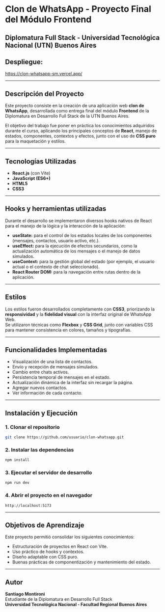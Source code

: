 # Clon de WhatsApp - Proyecto Final del Módulo Frontend  

## Diplomatura Full Stack - Universidad Tecnológica Nacional (UTN) Buenos Aires  

## Despliegue:

https://clon-whatsapp-sm.vercel.app/

---

## Descripción del Proyecto  

Este proyecto consiste en la creación de una aplicación web **clon de WhatsApp**, desarrollada como entrega final del módulo **Frontend** de la Diplomatura en Desarrollo Full Stack de la UTN Buenos Aires.  

El objetivo del trabajo fue poner en práctica los conocimientos adquiridos durante el curso, aplicando los principales conceptos de **React**, manejo de estados, componentes, contextos y efectos, junto con el uso de **CSS puro** para la maquetación y estilos.  

---

## Tecnologías Utilizadas  

- **React.js** (con Vite)  
- **JavaScript (ES6+)**  
- **HTML5**  
- **CSS3**  

---

## Hooks y herramientas utilizadas 

Durante el desarrollo se implementaron diversos hooks nativos de React para el manejo de la lógica y la interacción de la aplicación:  

- **useState:** para el control de los estados locales de los componentes (mensajes, contactos, usuario activo, etc.).  
- **useEffect:** para la ejecución de efectos secundarios, como la actualización automática de los mensajes o el manejo de datos simulados.  
- **useContext:** para la gestión global del estado (por ejemplo, el usuario actual o el contexto de chat seleccionado).  
- **React Router DOM:** para la navegación entre rutas dentro de la aplicación.

---
 
## Estilos  

Los estilos fueron desarrollados completamente con **CSS3**, priorizando la **responsividad** y la **fidelidad visual** con la interfaz original de WhatsApp Web.  
Se utilizaron técnicas como **Flexbox** y **CSS Grid**, junto con variables CSS para mantener consistencia en colores, tamaños y tipografías.  

---

## Funcionalidades Implementadas  

- Visualización de una lista de contactos.  
- Envío y recepción de mensajes simulados.  
- Cambio entre chats activos.  
- Persistencia temporal de mensajes en el estado.  
- Actualización dinámica de la interfaz sin recargar la página.
- Agregar nuevos contactos.
- Ver información de cada contacto.

---

## Instalación y Ejecución  

### 1. Clonar el repositorio  
```bash
git clone https://github.com/usuario/clon-whatsapp.git
```

### 2. Instalar las dependencias  
```bash
npm install
```

### 3. Ejecutar el servidor de desarrollo  
```bash
npm run dev
```

### 4. Abrir el proyecto en el navegador  
```
http://localhost:5173
```

---

## Objetivos de Aprendizaje  

Este proyecto permitió consolidar los siguientes conocimientos:  

- Estructuración de proyectos en React con Vite.  
- Uso práctico de hooks y contextos.  
- Diseño adaptable con CSS puro.  
- Buenas prácticas de componentización y mantenimiento del estado.

---

## Autor

**Santiago Montironi**  
Estudiante de la Diplomatura en Desarrollo Full Stack  
**Universidad Tecnológica Nacional - Facultad Regional Buenos Aires**
